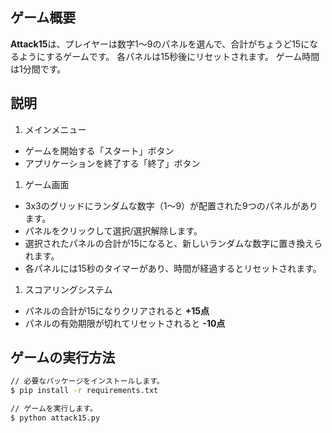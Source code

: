 ## ゲーム概要

**Attack15**は、プレイヤーは数字1〜9のパネルを選んで、合計がちょうど15になるようにするゲームです。
各パネルは15秒後にリセットされます。
ゲーム時間は1分間です。

## 説明

1. メインメニュー
- ゲームを開始する「スタート」ボタン
- アプリケーションを終了する「終了」ボタン

1. ゲーム画面
- 3x3のグリッドにランダムな数字（1〜9）が配置された9つのパネルがあります。
- パネルをクリックして選択/選択解除します。
- 選択されたパネルの合計が15になると、新しいランダムな数字に置き換えられます。
- 各パネルには15秒のタイマーがあり、時間が経過するとリセットされます。

1. スコアリングシステム
- パネルの合計が15になりクリアされると **+15点**
- パネルの有効期限が切れてリセットされると **-10点**

## ゲームの実行方法

```bash
// 必要なパッケージをインストールします。
$ pip install -r requirements.txt

// ゲームを実行します。
$ python attack15.py
```
